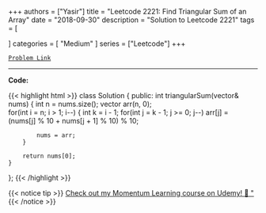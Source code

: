 
+++
authors = ["Yasir"]
title = "Leetcode 2221: Find Triangular Sum of an Array"
date = "2018-09-30"
description = "Solution to Leetcode 2221"
tags = [
    
]
categories = [
    "Medium"
]
series = ["Leetcode"]
+++



[`Problem Link`](https://leetcode.com/problems/find-triangular-sum-of-an-array/description/)

---

**Code:**

{{< highlight html >}}
class Solution {
public:
    int triangularSum(vector<int>& nums) {
        int n = nums.size();
        vector<int> arr(n, 0);        
        for(int i = n; i > 1; i--) {
            int k = i - 1;
            for(int j = k - 1; j >= 0; j--)
                arr[j] = (nums[j] % 10 + nums[j + 1] % 10) % 10;
            
            nums = arr;
        }
        
        return nums[0];
    }
};
{{< /highlight >}}


{{< notice tip >}}
[Check out my Momentum Learning course on Udemy! 🚀 "](https://www.udemy.com/course/blind-75-the-data-structures-and-algorithms-essentials/)
{{< /notice >}}

